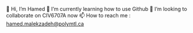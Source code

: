 👋 Hi, I’m Hamed
🌱 I’m currently learning how to use Github
💞️ I’m looking to collaborate on CIV6707A now
📫 How to reach me : hamed.malekzadeh@polymtl.ca

<!--
**HamedMalekzadeh/HamedMalekzadeh** is a ✨ _special_ ✨ repository because its `README.md` (this file) appears on your GitHub profile.

Here are some ideas to get you started:

- 🔭 I’m currently working on ...
- 🌱 I’m currently learning ...
- 👯 I’m looking to collaborate on ...
- 🤔 I’m looking for help with ...
- 💬 Ask me about ...
- 📫 How to reach me: ...
- 😄 Pronouns: ...
- ⚡ Fun fact: ...
-->
